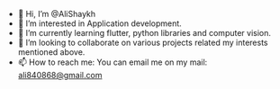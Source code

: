 - 👋 Hi, I’m @AliShaykh
- 👀 I’m interested in Application development.
- 🌱 I’m currently learning flutter, python libraries and computer vision.
- 💞️ I’m looking to collaborate on various projects related my interests mentioned above.
- 📫 How to reach me: You can email me on my mail: ali840868@gmail.com

<!---
AliShaykh/AliShaykh is a ✨ special ✨ repository because its `README.md` (this file) appears on your GitHub profile.
You can click the Preview link to take a look at your changes.
--->
